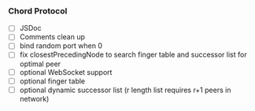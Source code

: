 ### Chord Protocol

- [ ] JSDoc
- [ ] Comments clean up
- [ ] bind random port when 0
- [ ] fix closestPrecedingNode to search finger table and successor list for optimal peer
- [ ] optional WebSocket support
- [ ] optional finger table
- [ ] optional dynamic successor list (r length list requires r+1 peers in network)
